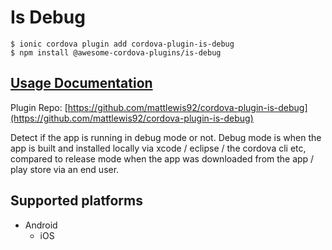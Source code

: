 # Is Debug

```text
$ ionic cordova plugin add cordova-plugin-is-debug
$ npm install @awesome-cordova-plugins/is-debug
```

## [Usage Documentation](https://danielsogl.gitbook.io/awesome-cordova-plugins/plugins/is-debug/)

Plugin Repo: [https://github.com/mattlewis92/cordova-plugin-is-debug](https://github.com/mattlewis92/cordova-plugin-is-debug)

Detect if the app is running in debug mode or not. Debug mode is when the app is built and installed locally via xcode / eclipse / the cordova cli etc, compared to release mode when the app was downloaded from the app / play store via an end user.

## Supported platforms

* Android
  * iOS

